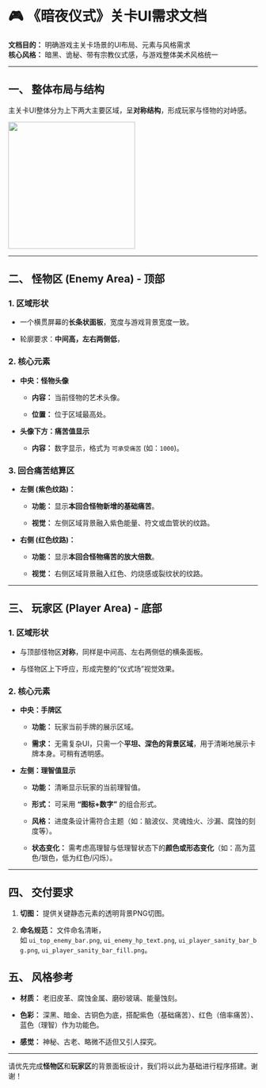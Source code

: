 # 🎮 《暗夜仪式》关卡UI需求文档

**文档目的：** 明确游戏主关卡场景的UI布局、元素与风格需求  
**核心风格：** 暗黑、诡秘、带有宗教仪式感，与游戏整体美术风格统一

---

## 一、 整体布局与结构

主关卡UI整体分为上下两大主要区域，呈**对称结构**，形成玩家与怪物的对峙感。

<img src="file:///E:/github/07_RitualCardDocs/img/01_UI_demand.jpg" title="" alt="" width="256">

---

## 二、 怪物区 (Enemy Area) - 顶部

### 1. 区域形状

- 一个横贯屏幕的**长条状面板**，宽度与游戏背景宽度一致。

- 轮廓要求：**中间高，左右两侧低**，

### 2. 核心元素

- **中央：怪物头像**
  
  - **内容：** 当前怪物的艺术头像。
  
  - **位置：** 位于区域最高处。

- **头像下方：痛苦值显示**
  
  - **内容：** 数字显示，格式为 `可承受痛苦` (如：`1000`)。

### 3. 回合痛苦结算区

- **左侧 (紫色纹路)：**
  
  - **功能：** 显示**本回合怪物新增的基础痛苦**。
  
  - **视觉：** 左侧区域背景融入紫色能量、符文或血管状的纹路。

- **右侧 (红色纹路)：**
  
  - **功能：** 显示**本回合怪物痛苦的放大倍数**。
  
  - **视觉：** 右侧区域背景融入红色、灼烧感或裂纹状的纹路。

---

## 三、 玩家区 (Player Area) - 底部

### 1. 区域形状

- 与顶部怪物区**对称**，同样是中间高、左右两侧低的横条面板。

- 与怪物区上下呼应，形成完整的“仪式场”视觉效果。

### 2. 核心元素

- **中央：手牌区**
  
  - **功能：** 玩家当前手牌的展示区域。
  
  - **需求：** 无需复杂UI，只需一个**平坦、深色的背景区域**，用于清晰地展示卡牌本身。可稍有透明感。

- **左侧：理智值显示**
  
  - **功能：** 清晰显示玩家的当前理智值。
  
  - **形式：** 可采用 **“图标+数字”** 的组合形式。
  
  - **风格：** 进度条设计需符合主题（如：脑波仪、灵魂烛火、沙漏、腐蚀的刻度等）。
  
  - **状态变化：** 需考虑高理智与低理智状态下的**颜色或形态变化**（如：高为蓝色/银色，低为红色/闪烁）。

---

## 四、 交付要求

1. **切图：** 提供关键静态元素的透明背景PNG切图。

2. **命名规范：** 文件命名清晰，如 `ui_top_enemy_bar.png`, `ui_enemy_hp_text.png`, `ui_player_sanity_bar_bg.png`, `ui_player_sanity_bar_fill.png`。

## 五、 风格参考

- **材质：** 老旧皮革、腐蚀金属、磨砂玻璃、能量蚀刻。

- **色彩：** 深黑、暗金、古铜色为底，搭配紫色（基础痛苦）、红色（倍率痛苦）、蓝色（理智）作为功能色。

- **感觉：** 神秘、古老、略微不适但又引人探究。

---

请优先完成**怪物区**和**玩家区**的背景面板设计，我们将以此为基础进行程序搭建。谢谢！
